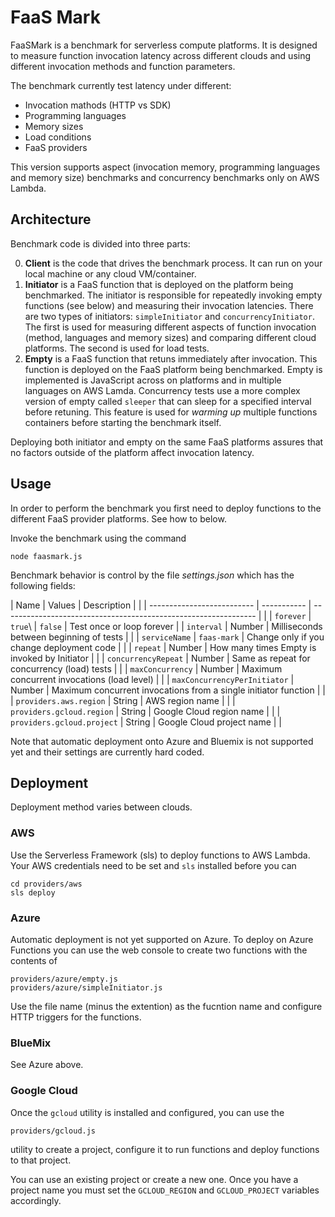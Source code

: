 # FaaS Mark

FaaSMark is a benchmark for serverless compute platforms. It is designed to measure function invocation latency across different clouds and using different invocation methods and function parameters.

The benchmark currently test latency under different:
* Invocation mathods (HTTP vs SDK)
* Programming languages
* Memory sizes
* Load conditions
* FaaS providers

This version supports aspect (invocation memory, programming languages and memory size) benchmarks and concurrency benchmarks only on AWS Lambda.

## Architecture

Benchmark code is divided into three parts:

0. **Client** is the code that drives the benchmark process. It can run on your local machine or any cloud VM/container.
0. **Initiator** is a FaaS function that is deployed on the platform being benchmarked. The initiator is responsible for repeatedly invoking empty functions (see below) and measuring their invocation latencies. There are two types of initiators: `simpleInitiator` and `concurrencyInitiator`. The first is used for measuring different aspects of function invocation (method, languages and memory sizes) and comparing different cloud platforms. The second is used for load tests.
0. **Empty** is a FaaS function that retuns immediately after invocation. This function is deployed on the FaaS platform being benchmarked. Empty is implemented is JavaScript across on platforms and in multiple languages on AWS Lamda. Concurrency tests use a more complex version of empty called `sleeper` that can sleep for a specified interval before retuning. This feature is used for *warming up* multiple functions containers before starting the benchmark itself.

Deploying both initiator and empty on the same FaaS platforms assures that no factors outside of the platform affect invocation latency.

## Usage

In order to perform the benchmark you first need to deploy functions to the different FaaS provider platforms. See how to below.

Invoke the benchmark using the command

    node faasmark.js

Benchmark behavior is control by the file *settings.json* which has the following fields:


| Name                         | Values      | Description                                                     |                           |
| --------------------------   | ----------- | --------------------------------------------------------------- |                           |
| `forever`                    | `true`\     | `false`                                                         | Test once or loop forever |
| `interval`                   | Number      | Milliseconds between beginning of tests                         |                           |
| `serviceName`                | `faas-mark` | Change only if you change deployment code                       |                           |
| `repeat`                     | Number      | How many times Empty is invoked by Initiator                    |                           |
| `concurrencyRepeat`          | Number      | Same as repeat for concurrency (load) tests                     |                           |
| `maxConcurrency`             | Number      | Maximum concurrent invocations (load level)                     |                           |
| `maxConcurrencyPerInitiator` | Number      | Maximum concurrent invocations from a single initiator function |                           |
| `providers.aws.region`       | String      | AWS region name                                                 |                           |
| `providers.gcloud.region`    | String      | Google Cloud region name                                        |                           |
| `providers.gcloud.project`   | String      | Google Cloud project name                                       |                           |

Note that automatic deployment onto Azure and Bluemix is not supported yet and their settings are currently hard coded.

## Deployment

Deployment method varies between clouds.

### AWS

Use the Serverless Framework (sls) to deploy functions to AWS Lambda. Your AWS credentials need to be set and `sls` installed before you can

    cd providers/aws
    sls deploy

### Azure

Automatic deployment is not yet supported on Azure. To deploy on Azure Functions you can use the web console to create two functions with the contents of

    providers/azure/empty.js
    providers/azure/simpleInitiator.js

Use the file name (minus the extention) as the fucntion name and configure HTTP triggers for the functions.

### BlueMix

See Azure above.

### Google Cloud

Once the `gcloud` utility is installed and configured, you can use the

    providers/gcloud.js

utility to create a project, configure it to run functions and deploy functions to that project.

You can use an existing project or create a new one. Once you have a project name you must set the `GCLOUD_REGION` and `GCLOUD_PROJECT` variables accordingly.
